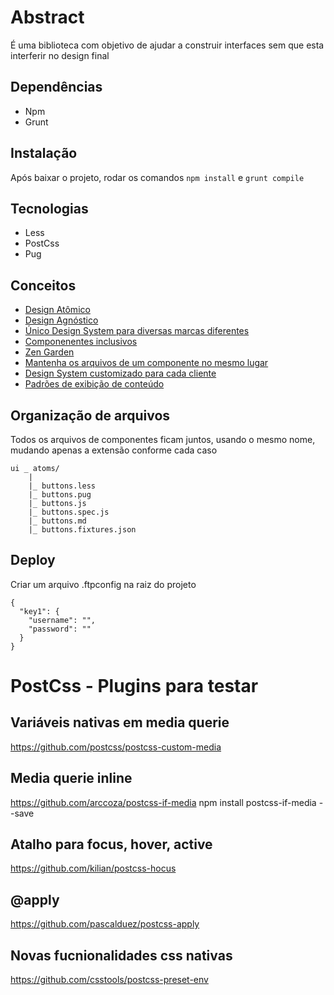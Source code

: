# Abstract

É uma biblioteca com objetivo de ajudar a construir interfaces sem que esta interferir no design final

## Dependências
- Npm
- Grunt

## Instalação
Após baixar o projeto, rodar os comandos ```npm install``` e  ```grunt compile```

## Tecnologias
- Less
- PostCss
- Pug

## Conceitos
- [Design Atômico](http://bradfrost.com/blog/post/atomic-web-design/)
- [Design Agnóstico](http://bradfrost.com/blog/post/managing-technology-agnostic-design-systems/)
- [Único Design System para diversas marcas diferentes](http://bradfrost.com/blog/post/creating-themeable-design-systems/)
- [Componenentes inclusivos](https://inclusive-components.design/)
- [Zen Garden](http://www.csszengarden.com/)
- [Mantenha os arquivos de um componente no mesmo lugar](https://medium.com/tableless/8-regras-simples-para-uma-arquitetura-css-robusta-e-escal%C3%A1vel-545c6dade170#ea98)
- [Design System customizado para cada cliente](http://bradfrost.com/blog/post/creating-themeable-design-systems/)
- [Padrões de exibição de conteúdo](http://v3.danielmall.com/articles/content-display-patterns/) 

## Organização de arquivos
Todos os arquivos de componentes ficam juntos, usando o mesmo nome, mudando apenas a extensão conforme cada caso
```
ui _ atoms/
    |
    |_ buttons.less
    |_ buttons.pug
    |_ buttons.js
    |_ buttons.spec.js
    |_ buttons.md
    |_ buttons.fixtures.json
```    

## Deploy
Criar um arquivo .ftpconfig na raiz do projeto
```
{
  "key1": {
    "username": "",
    "password": ""
  }
}
```

# PostCss - Plugins para testar

## Variáveis nativas em media querie
https://github.com/postcss/postcss-custom-media

## Media querie inline
https://github.com/arccoza/postcss-if-media
npm install postcss-if-media --save

## Atalho para focus, hover, active
https://github.com/kilian/postcss-hocus

## @apply
https://github.com/pascalduez/postcss-apply

## Novas fucnionalidades css nativas
https://github.com/csstools/postcss-preset-env